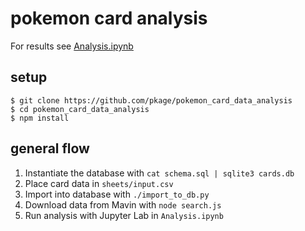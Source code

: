 # pokemon card analysis

For results see [Analysis.ipynb](https://github.com/pkage/pokemon_card_data_analysis/blob/master/Analysis.ipynb)

## setup

```
$ git clone https://github.com/pkage/pokemon_card_data_analysis
$ cd pokemon_card_data_analysis
$ npm install
```

## general flow

1. Instantiate the database with `cat schema.sql | sqlite3 cards.db`
2. Place card data in `sheets/input.csv`
3. Import into database with `./import_to_db.py`
4. Download data from Mavin with `node search.js`
5. Run analysis with Jupyter Lab in `Analysis.ipynb`
